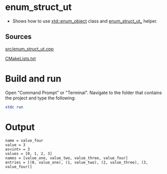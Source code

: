 # enum_struct_ut

* Shows how to use [xtd::enum_object](https://codedocs.xyz/gammasoft71/xtd/classxtd_1_1enum__object.html) class and [enum_struct_ut_](https://codedocs.xyz/gammasoft71/xtd/group__keywords.html#ga341342381ae697a142233d256948df84) helper.

## Sources

[src/enum_struct_ut.cpp](src/enum_struct_ut.cpp)

[CMakeLists.txt](CMakeLists.txt)

# Build and run

Open "Command Prompt" or "Terminal". Navigate to the folder that contains the project and type the following:

```cmake
xtdc run
```

# Output

```
name = value_four
value = 3
as<int> = 3
values = [0, 1, 2, 3]
names = [value_one, value_two, value_three, value_four]
entries = [(0, value_one), (1, value_two), (2, value_three), (3, value_four)]
```
